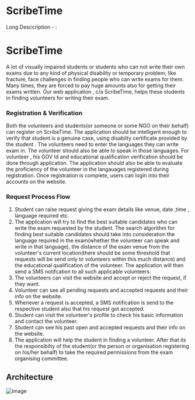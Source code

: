 # ScribeTime
Long Desccription - :
# ScribeTime

A lot of visually impaired students or students who can not write their own exams due to any kind of physical disability or temporary problem, like fracture, face challenges in finding people who can write exams for them. Many times, they are forced to pay huge amounts also for getting their exams written. Our web application , c/a ScribeTime, helps these students in finding volunteers for writing their exam. 

### Registration & Verification

Both the volunteers and students(or someone or some NGO on their behalf) can register on ScribeTime. The application should be intelligent enough to verify that student is a genuine case, using disabilty certificate provided by the student . The volunteers need to enter the languages they can write exam in. The volunteer should also be able to speak in those languages. For volunteer , his GOV Id and educational qualification verification should be done through application. The application should also be able to evaluate the proficiency of the volunteer in the langauages registered  during registration. Once registration is complete, users can login into their accounts on the website.

### Request Process Flow

1. Student can raise request giving the exam details like venue, date ,time , language required etc. 
2. The application will try to find the best suitable candidates who can write the exam requested by the student. The search algorithm for finding best suitable candidates should take into consideration the language required in the exam(whether the volunteer can speak and write in that language), the distance of the exam venue from the volunteer's current location(there should be some threshold that requests will be send only to volunteers within this much distance) and the educational qualification of the volunteer. The application will then send a SMS notifcation to all such applicable volunteers. 
3. The volunteers can visit the website and accept or reject the request, if they want. 
4. Volunteer can  see all  pending requests and accepted requests and their info on the website. 
5. Whenever a request is accepted, a SMS notification is send to the respective student also that his request got accepted. 
6. Student can visit the volunteer's profile to check his basic information and contact the volunteer.
7. Student can see his past open and accepted requests and their info on the website. 
8. The application will help the student in finding a volunteer. After that its the responsibilty of the student(or the person or organisation registering on his/her behalf) to take the required permissions from the exam organising committee.


## Architecture

![image](https://user-images.githubusercontent.com/86035844/122547027-3a0e3180-d04d-11eb-9686-2da049df6dcc.png)


